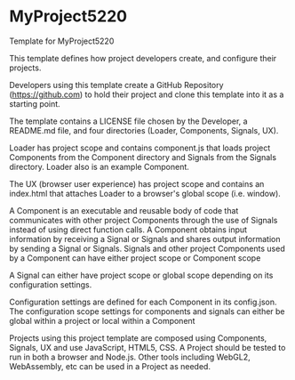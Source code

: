 # MyProject5220
Template for MyProject5220

This template defines how project developers create, and configure their projects.

Developers using this template create a GitHub Repository (https://github.com) to hold their project and clone this template into it as a starting point.

The template contains a LICENSE file chosen by the Developer, a README.md file, and four directories (Loader, Components, Signals, UX).

Loader has project scope and contains component.js that loads project Components from the Component directory and Signals from the Signals directory. Loader also is an example Component.

The UX (browser user experience) has project scope and contains an index.html that attaches Loader to a browser's global scope (i.e. window).

A Component is an executable and reusable body of code that communicates with other project Components through the use of Signals instead of using direct function calls. A Component
obtains input information by receiving a Signal or Signals and shares output information by sending a Signal or Signals. Signals and other project Components used by a Component can have either project scope or Component scope

A Signal can either have project scope or global scope depending on  its configuration settings.

Configuration settings are defined for each Component in its config.json. The configuration scope settings for components and signals can either be global within a project or local within a Component

Projects using this project template are composed using Components, Signals, UX and use JavaScript, HTML5, CSS. A Project should be tested to run in both a browser and Node.js. Other tools including WebGL2, WebAssembly, etc can be used in a Project as needed.

